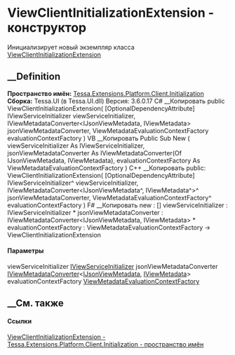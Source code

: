 # ViewClientInitializationExtension - конструктор
Инициализирует новый экземпляр класса
[ViewClientInitializationExtension](T_Tessa_Extensions_Platform_Client_Initialization_ViewClientInitializationExtension.htm)
##  __Definition
 **Пространство имён:**
[Tessa.Extensions.Platform.Client.Initialization](N_Tessa_Extensions_Platform_Client_Initialization.htm)  
 **Сборка:** Tessa.UI (в Tessa.UI.dll) Версия: 3.6.0.17
C# __Копировать
     public ViewClientInitializationExtension(
    	[OptionalDependencyAttribute] IViewServiceInitializer viewServiceInitializer,
    	IViewMetadataConverter<IJsonViewMetadata, IViewMetadata> jsonViewMetadataConverter,
    	ViewMetadataEvaluationContextFactory evaluationContextFactory
    )
VB __Копировать
     Public Sub New ( 
    	<OptionalDependencyAttribute> viewServiceInitializer As IViewServiceInitializer,
    	jsonViewMetadataConverter As IViewMetadataConverter(Of IJsonViewMetadata, IViewMetadata),
    	evaluationContextFactory As ViewMetadataEvaluationContextFactory
    )
C++ __Копировать
     public:
    ViewClientInitializationExtension(
    	[OptionalDependencyAttribute] IViewServiceInitializer^ viewServiceInitializer, 
    	IViewMetadataConverter<IJsonViewMetadata^, IViewMetadata^>^ jsonViewMetadataConverter, 
    	ViewMetadataEvaluationContextFactory^ evaluationContextFactory
    )
F# __Копировать
     new : 
            [<OptionalDependencyAttribute>] viewServiceInitializer : IViewServiceInitializer * 
            jsonViewMetadataConverter : IViewMetadataConverter<IJsonViewMetadata, IViewMetadata> * 
            evaluationContextFactory : ViewMetadataEvaluationContextFactory -> ViewClientInitializationExtension
#### Параметры
viewServiceInitializer
[IViewServiceInitializer](T_Tessa_Views_IViewServiceInitializer.htm)
jsonViewMetadataConverter
[IViewMetadataConverter](T_Tessa_Views_Json_Converters_IViewMetadataConverter_2.htm)<[IJsonViewMetadata](T_Tessa_Views_Json_IJsonViewMetadata.htm),
[IViewMetadata](T_Tessa_Views_Metadata_IViewMetadata.htm)>
evaluationContextFactory
[ViewMetadataEvaluationContextFactory](T_Tessa_Views_Parser_SyntaxTree_ViewMetadata_ViewMetadataEvaluationContextFactory.htm)
## __См. также
#### Ссылки
[ViewClientInitializationExtension -
](T_Tessa_Extensions_Platform_Client_Initialization_ViewClientInitializationExtension.htm)
[Tessa.Extensions.Platform.Client.Initialization - пространство
имён](N_Tessa_Extensions_Platform_Client_Initialization.htm)
